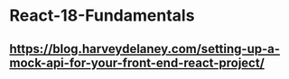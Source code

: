 # React-18-Fundamentals

## https://blog.harveydelaney.com/setting-up-a-mock-api-for-your-front-end-react-project/

